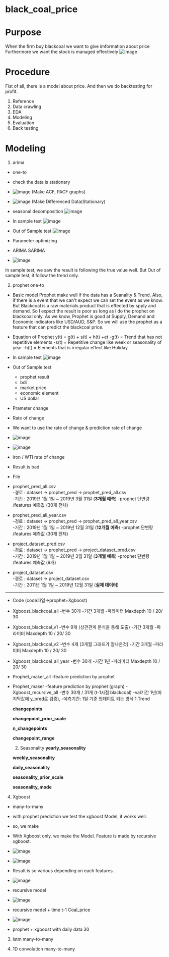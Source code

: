 # black_coal_price
 
# Purpose 

  When the firm buy blackcoal we want to give imformation about price
  Furthermore we want the stock is managed effectively
  ![image](https://user-images.githubusercontent.com/100894816/172108400-d6088db0-4ace-48b2-9f9c-8aa6be37c200.png)

 
# Procedure

Fist of all, there is a model about price. And then we do backtesting for profit. 
  1. Reference
  2. Data crawling 
  3. EDA
  4. Modeling
  5. Evaluation
  6. Back testing
 
 
# Modeling  
1) arima
 * one-to
 
 - check the data is stationary
 * ![image](https://user-images.githubusercontent.com/100894816/172109848-f395798d-6b2e-46d2-93a0-c5e55502ffed.png)
    (Make ACF, PACF graphs)
    
 * ![image](https://user-images.githubusercontent.com/100894816/172109881-bfa29e23-b8fd-42bb-bb6b-b1b1cec04ec7.png)
    (Make Differenced Data(Stationary)
 - seasonal decomposition
   ![image](https://user-images.githubusercontent.com/100894816/172109745-d112bb03-ca70-4b21-834e-9c984631d0bd.png)
 
 - In sample test
  ![image](https://user-images.githubusercontent.com/100894816/172110201-5cf0ea90-f8aa-4c2c-b03d-8fd3480e849e.png)

 - Out of Sample test
   ![image](https://user-images.githubusercontent.com/100894816/172110231-b53ca516-a985-46c6-b11b-218e6e85f205.png)

 - Parameter optimizing
 - ARIMA SARIMA
 * ![image](https://user-images.githubusercontent.com/100894816/172110466-b60fa05b-32ec-451e-a169-b0729239079e.png)


In sample test, we saw the result is following the true value well. 
But Out of sample test, it follow the trend only.


2) prophet
one-to
- Basic model
  Prophet make well if the data has a Seanality & Trend. 
  Also, if there is a event that we can't expect we can set the event as we know.
  But Blackcoal is a raw materials product that is effected by spply and demand. 
  So I expect the result is poor as long as i do the prophet on blackcoal only.
  As we know, Prophet is good at Supply, Demand and Economic indicators like USD/AUD, S&P. 
  So we will use the prophet as a feature that can predict the blackcoal price.
  
- Equation of Prophet 
  y(t) = g(t) + s(t) + h(t) +et
  -g(t) = Trend that has not repetitive elements
  -s(t) = Repetitive change like week or seasonality of year
  -h(t) = Elements that is irregular effect like Holiday
  
- In sample test
 ![image](https://user-images.githubusercontent.com/100894816/172273744-6d807f15-9131-49e3-8090-db28967cca2a.png)



- Out of Sample test
  - prophet result
  - bdi
  - market price
  - economic element
  - US dollar
- Prameter change

- Rate of change 
 - We want to use the rate of change & prediction rate of change 
 - ![image](https://user-images.githubusercontent.com/100894816/173766578-ea93a6b2-b344-413b-b1bc-ddc99d6d0d5e.png)
 
 - ![image](https://user-images.githubusercontent.com/100894816/173766706-e724967a-cc4f-4c1a-9e25-f509633c18b0.png)
  - iron / WTI rate of change

 - Result is bad.

- File
- prophet_pred_all.csv  
-경로 : dataset → prophet_pred → prophet_pred_all.csv  
-기간 : 2019년 1월 1일 ~ 2019년 3월 31일 (**3개월 예측**)
-prophet 단변량 /features 예측값 (30개 전체)
- prophet_pred_all_year.csv  
-경로 : dataset → prophet_pred → prophet_pred_all_year.csv  
-기간 : 2019년 1월 1일 ~ 2019년 12월 31일 (**12개월 예측**)
-prophet 단변량 /features 예측값 (30개 전체)
- project_dataset_pred.csv  
-경로 : dataset → prophet_pred → project_dataset_pred.csv  
-기간 : 2019년 1월 1일 ~ 2019년 3월 31일 (**3개월 예측**)
-prophet 단변량 /features 예측값 (9개)
- project_dataset.csv  
-경로 : dataset → project_dataset.csv  
-기간 : 2011년 1월 1일 ~ 2019년 12월 31일 (**실제 데이터**)

-------

- Code  (code파일→prophet+Xgboost)
- Xgboost_blackcoal_all
-변수 30개 
-기간 3개월
-파라미터 Maxdepth 10 / 20/ 30
- Xgboost_blackcoal_v1
-변수 9개 (상관관계 분석을 통해 도출)
-기간 3개월
-파라미터 Maxdepth 10 / 20/ 30
- Xgboost_blackcoal_v2
-변수 4개 (3개월 그래프가 잘나온것)
-기간 3개월
-파라미터 Maxdepth 10 / 20/ 30
- Xgboost_blackcoal_all_year
-변수 30개 
-기간 1년
-파라미터 Maxdepth 10 / 20/ 30
- Prophet_maker_all
-feature prediction by prophet
- Prophet_maker
-feature prediction by prophet (graph)
-Xgboost_recursive_all
 -변수 30개 / 31개 (t-1시점 blackcoal)
 -val기간 1년(마지막값에 y_pred로 검증), 
 -예측기간: 1일 기준 업데이트 되는 방식
   1.Trend

    **changepoints**	
    
    **changepoint_prior_scale**	
    
    **n_changepoints**	
    
    **changepoint_range**	


   2. Seasonality
   **yearly_seasonality**	
   
   **weekly_seasonality**	
   
   **daily_seasonality**	
   
   **seasonality_prior_scale**	
   
   **seasonality_mode**	

 
 
 

4) Xgboost
- many-to-many
- with prophet prediction we test the xgboost Model, it works well.
- so, we make 


- With Xgboost only, we make the Model. Feature is made by recursive xgboost.
- ![image](https://user-images.githubusercontent.com/100894816/173767237-851bc3b5-1534-4d7c-8826-83270a441cc5.png)
- ![image](https://user-images.githubusercontent.com/100894816/173767296-42f590eb-d80a-454c-8fde-07201f3063dd.png)
- Result is so various depending on each features. 

- ![image](https://user-images.githubusercontent.com/100894816/173767839-c0c2c283-0442-46a2-be8f-329f120b1e40.png)
 - recursive model
- ![image](https://user-images.githubusercontent.com/100894816/173767963-57c6dcf6-cd45-4cd4-8ee1-d804d5bcaa54.png)
 - recursive medel + time t-1 Coal_price 
- ![image](https://user-images.githubusercontent.com/100894816/173768126-8320d078-37e3-49b1-b168-fd34c16e001c.png)
 - prophet + xgboost with daily data 30


3) lstm
many-to-many 
  
5) 1D convolution
many-to-many
